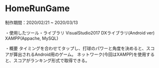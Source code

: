 # HomeRunGame

制作期間：2020/02/21 ~ 2020/03/13

・使用したツール・ライブラリ
  VisualStudio2017
  DXライブラリ(Android ver)
  XAMPP(Appache, MySQL)
  
・概要
タイミングを合わせてタップし、打球のパワーと角度を決めると、スコアが算出されるAndroid用のゲーム。
ネットワーク(今回はXAMPP)を使用すると、スコアがランキング形式で取得できる。
